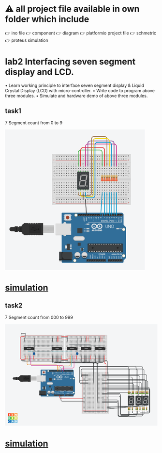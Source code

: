 # ⚠️ all project file available in own folder which include
👉 ino file
👉 component
👉 diagram
👉 platformio project file
👉 schmetric
👉 proteus simulation

# lab2 Interfacing seven segment display and LCD.
• Learn working principle to interface seven segment display & Liquid Crystal Display
(LCD) with micro-controller.
• Write code to program above three modules.
• Simulate and hardware demo of above three modules.
## task1

7 Segment count from 0 to 9

![](https://github.com/hiibrarahmad/Real-Time-Embedded-Systems-EEE446/blob/main/Interfacing%20seven%20segment%20display%20and%20LCD/7%20segment/7%20Segment%20count%20from%200%20to%209/diagram/7%20segment%20by%20ibrar%20ahmad.png)

# [simulation](https://www.tinkercad.com/things/6asQ8vgcC2g)

## task2 

7 Segment count from 000 to 999

![](https://github.com/hiibrarahmad/Real-Time-Embedded-Systems-EEE446/blob/main/Interfacing%20seven%20segment%20display%20and%20LCD/7%20segment/7%20Segment%20count%20from%20000%20to%20999/diagram/arduino%20uno%20count%20000%20to%20999%20by%20ibrar%20ahmad.png)


# [simulation](https://www.tinkercad.com/things/aACBXjpNtLh)
